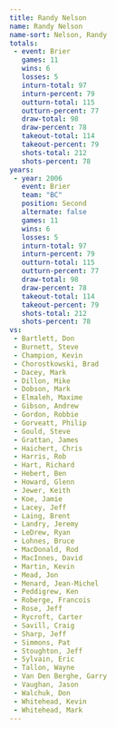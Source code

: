 ```yaml
---
title: Randy Nelson
name: Randy Nelson
name-sort: Nelson, Randy
totals:
 - event: Brier
   games: 11
   wins: 6
   losses: 5
   inturn-total: 97
   inturn-percent: 79
   outturn-total: 115
   outturn-percent: 77
   draw-total: 98
   draw-percent: 78
   takeout-total: 114
   takeout-percent: 79
   shots-total: 212
   shots-percent: 78
years:
 - year: 2006
   event: Brier
   team: "BC"
   position: Second
   alternate: false
   games: 11
   wins: 6
   losses: 5
   inturn-total: 97
   inturn-percent: 79
   outturn-total: 115
   outturn-percent: 77
   draw-total: 98
   draw-percent: 78
   takeout-total: 114
   takeout-percent: 79
   shots-total: 212
   shots-percent: 78
vs:
 - Bartlett, Don
 - Burnett, Steve
 - Champion, Kevin
 - Chorostkowski, Brad
 - Dacey, Mark
 - Dillon, Mike
 - Dobson, Mark
 - Elmaleh, Maxime
 - Gibson, Andrew
 - Gordon, Robbie
 - Gorveatt, Philip
 - Gould, Steve
 - Grattan, James
 - Haichert, Chris
 - Harris, Rob
 - Hart, Richard
 - Hebert, Ben
 - Howard, Glenn
 - Jewer, Keith
 - Koe, Jamie
 - Lacey, Jeff
 - Laing, Brent
 - Landry, Jeremy
 - LeDrew, Ryan
 - Lohnes, Bruce
 - MacDonald, Rod
 - MacInnes, David
 - Martin, Kevin
 - Mead, Jon
 - Menard, Jean-Michel
 - Peddigrew, Ken
 - Roberge, Francois
 - Rose, Jeff
 - Rycroft, Carter
 - Savill, Craig
 - Sharp, Jeff
 - Simmons, Pat
 - Stoughton, Jeff
 - Sylvain, Eric
 - Tallon, Wayne
 - Van Den Berghe, Garry
 - Vaughan, Jason
 - Walchuk, Don
 - Whitehead, Kevin
 - Whitehead, Mark
---
```

